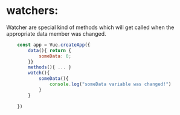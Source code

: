 # watchers:

<p>Watcher are special kind of methods which will get called when the appropriate data member was changed.</p>

```js
    const app = Vue.createApp({
        data(){ return {
            someData: 0;
        }}
        methods(){ ... }
        watch(){
            someData(){
                console.log("someData variable was changed!")
            }
        }

    })
```
